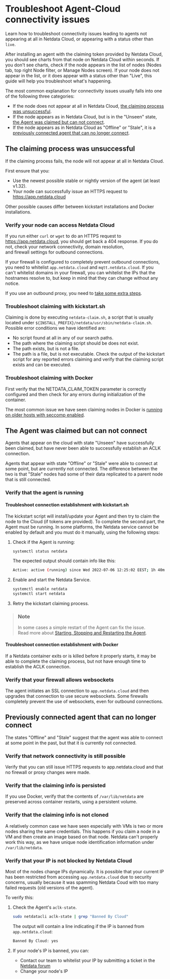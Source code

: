 # Troubleshoot Agent-Cloud connectivity issues

Learn how to troubleshoot connectivity issues leading to agents not appearing at all in Netdata Cloud, or 
appearing with a status other than `live`.

After installing an agent with the claiming token provided by Netdata Cloud, you should see charts from that node on 
Netdata Cloud within seconds. If you don't see charts, check if the node appears in the list of nodes 
(Nodes tab, top right Node filter, or Manage Nodes screen). If your node does not appear in the list, or it does appear with a status other than "Live", this guide will help you troubleshoot what's happening.

 The most common explanation for connectivity issues usually falls into one of the following three categories:

- If the node does not appear at all in Netdata Cloud, [the claiming process was unsuccessful](#the-claiming-process-was-unsuccessful). 
- If the node appears as in Netdata Cloud, but is in the "Unseen" state, [the Agent was claimed but can not connect](#the-agent-was-claimed-but-can-not-connect).
- If the node appears as in Netdata Cloud as "Offline" or "Stale", it is a [previously connected agent that can no longer connect](#previously-connected-agent-that-can-no-longer-connect).

## The claiming process was unsuccessful

If the claiming process fails, the node will not appear at all in Netdata Cloud. 

First ensure that you:
- Use the newest possible stable or nightly version of the agent (at least v1.32).
- Your node can successfully issue an HTTPS request to https://app.netdata.cloud 

Other possible causes differ between kickstart installations and Docker installations. 

### Verify your node can access Netdata Cloud

If you run either `curl` or `wget` to do an HTTPS request to https://app.netdata.cloud, you should get 
back a 404 response. If you do not, check your network connectivity, domain resolution,  
and firewall settings for outbound connections. 

If your firewall is configured to completely prevent outbound connections, you need to whitelist `app.netdata.cloud` and `mqtt.netdata.cloud`.  If you can't whitelist domains in your firewall, you can whitelist the IPs that the hostnames resolve to, but keep in mind that they can change without any notice.

If you use an outbound proxy, you need to [take some extra steps]( https://github.com/netdata/netdata/blob/master/claim/README.md#connect-through-a-proxy).

### Troubleshoot claiming with kickstart.sh

Claiming is done by executing `netdata-claim.sh`, a script that is usually located under `${INSTALL_PREFIX}/netdata/usr/sbin/netdata-claim.sh`. Possible error conditions we have identified are:
- No script found at all in any of our search paths.
- The path where the claiming script should be does not exist.
- The path exists, but is not a file.
- The path is a file, but is not executable.
Check the output of the kickstart script for any reported errors claiming and verify that the claiming script exists 
and can be executed. 

### Troubleshoot claiming with Docker

First verify that the NETDATA_CLAIM_TOKEN parameter is correctly configured and then check for any errors during
initialization of the container. 

The most common issue we have seen claiming nodes in Docker is [running on older hosts with seccomp enabled](https://github.com/netdata/netdata/blob/master/claim/README.md#known-issues-on-older-hosts-with-seccomp-enabled).

## The Agent was claimed but can not connect

Agents that appear on the cloud with state "Unseen" have successfully been claimed, but have never
been able to successfully establish an ACLK connection. 

Agents that appear with state "Offline" or "Stale" were able to connect at some point, but are currently not
connected. The difference between the two is that "Stale" nodes had some of their data replicated to a 
parent node that is still connected. 

### Verify that the agent is running

#### Troubleshoot connection establishment with kickstart.sh

The kickstart script will install/update your Agent and then try to claim the node to the Cloud 
(if tokens are provided). To complete the second part, the Agent must be running. In some platforms, 
the Netdata service cannot be enabled by default and you must do it manually, using the following steps:

1. Check if the Agent is running:

    ```bash
    systemctl status netdata
    ```

    The expected output should contain info like this:

    ```bash
    Active: active (running) since Wed 2022-07-06 12:25:02 EEST; 1h 40min ago
    ```

2. Enable and start the Netdata Service.

    ```bash
    systemctl enable netdata
    systemctl start netdata
    ```

3. Retry the kickstart claiming process.

> ### Note
>
> In some cases a simple restart of the Agent can fix the issue.  
> Read more about [Starting, Stopping and Restarting the Agent](https://github.com/netdata/netdata/blob/master/docs/configure/start-stop-restart.md).

#### Troubleshoot connection establishment with Docker

If a Netdata container exits or is killed before it properly starts, it may be able to complete the claiming
process, but not have enough time to establish the ACLK connection. 

### Verify that your firewall allows websockets

The agent initiates an SSL connection to `app.netdata.cloud` and then upgrades that connection to use secure 
websockets. Some firewalls completely prevent the use of websockets, even for outbound connections.

## Previously connected agent that can no longer connect

The states "Offline" and "Stale" suggest that the agent was able to connect at some point in the past, but
that it is currently not connected.

### Verify that network connectivity is still possible

Verify that you can still issue HTTPS requests to app.netdata.cloud and that no firewall or proxy changes were made. 

### Verify that the claiming info is persisted

If you use Docker, verify that the contents of `/var/lib/netdata` are preserved across container restarts, using a persistent volume. 

### Verify that the claiming info is not cloned

A relatively common case we have seen especially with VMs is two or more nodes sharing the same credentials. 
This happens if you claim a node in a VM and then create an image based on that node. Netdata can't properly
work this way, as we have unique node identification information under `/var/lib/netdata`.

### Verify that your IP is not blocked by Netdata Cloud

Most of the nodes change IPs dynamically. It is possible that your current IP has been restricted from accessing `app.netdata.cloud` due to security concerns, usually because it was spamming Netdata Coud with too many
failed requests (old versions of the agent).

To verify this:

1. Check the Agent's `aclk-state`.

    ```bash
    sudo netdatacli aclk-state | grep "Banned By Cloud"
    ```

    The output will contain a line indicating if the IP is banned from `app.netdata.cloud`:

    ```bash
    Banned By Cloud: yes
    ```

2. If your node's IP is banned, you can:

    - Contact our team to whitelist your IP by submitting a ticket in the [Netdata forum](https://community.netdata.cloud/)
    - Change your node's IP
